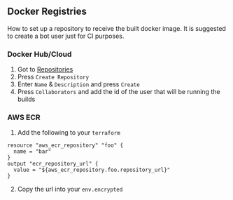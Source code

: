 ## Docker Registries
How to set up a repository to receive the built docker image. It is suggested to create a bot user just for CI purposes.

### Docker Hub/Cloud
1. Got to [Repositories](https://cloud.docker.com/u/)
1. Press `Create Repository`
1. Enter `Name` & `Description` and press `Create`
1. Press `Collaborators` and add the id of the user that will be running the builds


### AWS ECR
1. Add the following to your `terraform`
```hcl-terraform
resource "aws_ecr_repository" "foo" {
  name = "bar"
}
output "ecr_repository_url" {
  value = "${aws_ecr_repository.foo.repository_url}"
}
```
2. Copy the url into your `env.encrypted`

